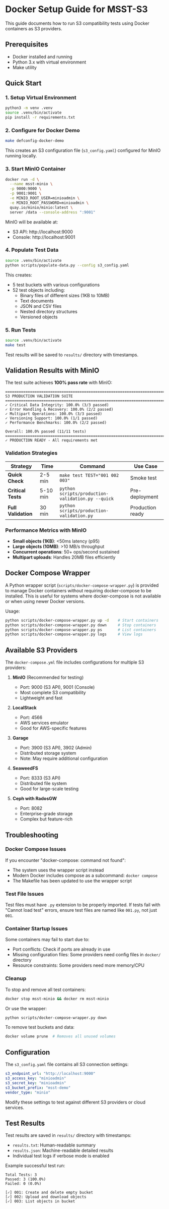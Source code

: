 # Docker Setup Guide for MSST-S3

This guide documents how to run S3 compatibility tests using Docker
containers as S3 providers.

## Prerequisites

- Docker installed and running
- Python 3.x with virtual environment
- Make utility

## Quick Start

### 1. Setup Virtual Environment

```bash
python3 -m venv .venv
source .venv/bin/activate
pip install -r requirements.txt
```

### 2. Configure for Docker Demo

```bash
make defconfig-docker-demo
```

This creates an S3 configuration file (`s3_config.yaml`) configured for
MinIO running locally.

### 3. Start MinIO Container

```bash
docker run -d \
  --name msst-minio \
  -p 9000:9000 \
  -p 9001:9001 \
  -e MINIO_ROOT_USER=minioadmin \
  -e MINIO_ROOT_PASSWORD=minioadmin \
  quay.io/minio/minio:latest \
  server /data --console-address ":9001"
```

MinIO will be available at:
- S3 API: http://localhost:9000
- Console: http://localhost:9001

### 4. Populate Test Data

```bash
source .venv/bin/activate
python scripts/populate-data.py --config s3_config.yaml
```

This creates:
- 5 test buckets with various configurations
- 52 test objects including:
  - Binary files of different sizes (1KB to 10MB)
  - Text documents
  - JSON and CSV files
  - Nested directory structures
  - Versioned objects

### 5. Run Tests

```bash
source .venv/bin/activate
make test
```

Test results will be saved to `results/` directory with timestamps.

## Validation Results with MinIO

The test suite achieves **100% pass rate** with MinIO:

```
================================================================================
S3 PRODUCTION VALIDATION SUITE
================================================================================
✓ Critical Data Integrity: 100.0% (3/3 passed)
✓ Error Handling & Recovery: 100.0% (2/2 passed)
✓ Multipart Operations: 100.0% (3/3 passed)
✓ Versioning Support: 100.0% (1/1 passed)
✓ Performance Benchmarks: 100.0% (2/2 passed)

Overall: 100.0% passed (11/11 tests)
================================================================================
✓ PRODUCTION READY - All requirements met
```

### Validation Strategies

| Strategy | Time | Command | Use Case |
|----------|------|---------|----------|
| **Quick Check** | 2-5 min | `make test TEST="001 002 003"` | Smoke test |
| **Critical Tests** | 5-10 min | `python scripts/production-validation.py --quick` | Pre-deployment |
| **Full Validation** | 30 min | `python scripts/production-validation.py` | Production ready |

### Performance Metrics with MinIO

- **Small objects (1KB)**: <50ms latency (p95)
- **Large objects (10MB)**: >10 MB/s throughput
- **Concurrent operations**: 50+ ops/second sustained
- **Multipart uploads**: Handles 20MB files efficiently

## Docker Compose Wrapper

A Python wrapper script (`scripts/docker-compose-wrapper.py`) is provided
to manage Docker containers without requiring docker-compose to be
installed. This is useful for systems where docker-compose is not
available or when using newer Docker versions.

Usage:
```bash
python scripts/docker-compose-wrapper.py up -d    # Start containers
python scripts/docker-compose-wrapper.py down     # Stop containers
python scripts/docker-compose-wrapper.py ps       # List containers
python scripts/docker-compose-wrapper.py logs     # View logs
```

## Available S3 Providers

The `docker-compose.yml` file includes configurations for multiple S3
providers:

1. **MinIO** (Recommended for testing)
   - Port: 9000 (S3 API), 9001 (Console)
   - Most complete S3 compatibility
   - Lightweight and fast

2. **LocalStack**
   - Port: 4566
   - AWS services emulator
   - Good for AWS-specific features

3. **Garage**
   - Port: 3900 (S3 API), 3902 (Admin)
   - Distributed storage system
   - Note: May require additional configuration

4. **SeaweedFS**
   - Port: 8333 (S3 API)
   - Distributed file system
   - Good for large-scale testing

5. **Ceph with RadosGW**
   - Port: 8082
   - Enterprise-grade storage
   - Complex but feature-rich

## Troubleshooting

### Docker Compose Issues

If you encounter "docker-compose: command not found":
- The system uses the wrapper script instead
- Modern Docker includes compose as a subcommand: `docker compose`
- The Makefile has been updated to use the wrapper script

### Test File Issues

Test files must have `.py` extension to be properly imported. If tests
fail with "Cannot load test" errors, ensure test files are named like
`001.py`, not just `001`.

### Container Startup Issues

Some containers may fail to start due to:
- Port conflicts: Check if ports are already in use
- Missing configuration files: Some providers need config files in
  `docker/` directory
- Resource constraints: Some providers need more memory/CPU

### Cleanup

To stop and remove all test containers:
```bash
docker stop msst-minio && docker rm msst-minio
```

Or use the wrapper:
```bash
python scripts/docker-compose-wrapper.py down
```

To remove test buckets and data:
```bash
docker volume prune  # Removes all unused volumes
```

## Configuration

The `s3_config.yaml` file contains all S3 connection settings:

```yaml
s3_endpoint_url: "http://localhost:9000"
s3_access_key: "minioadmin"
s3_secret_key: "minioadmin"
s3_bucket_prefix: "msst-demo"
vendor_type: "minio"
```

Modify these settings to test against different S3 providers or cloud
services.

## Test Results

Test results are saved in `results/` directory with timestamps:
- `results.txt`: Human-readable summary
- `results.json`: Machine-readable detailed results
- Individual test logs if verbose mode is enabled

Example successful test run:
```
Total Tests: 3
Passed: 3 (100.0%)
Failed: 0 (0.0%)

[✓] 001: Create and delete empty bucket
[✓] 002: Upload and download objects
[✓] 003: List objects in bucket
```